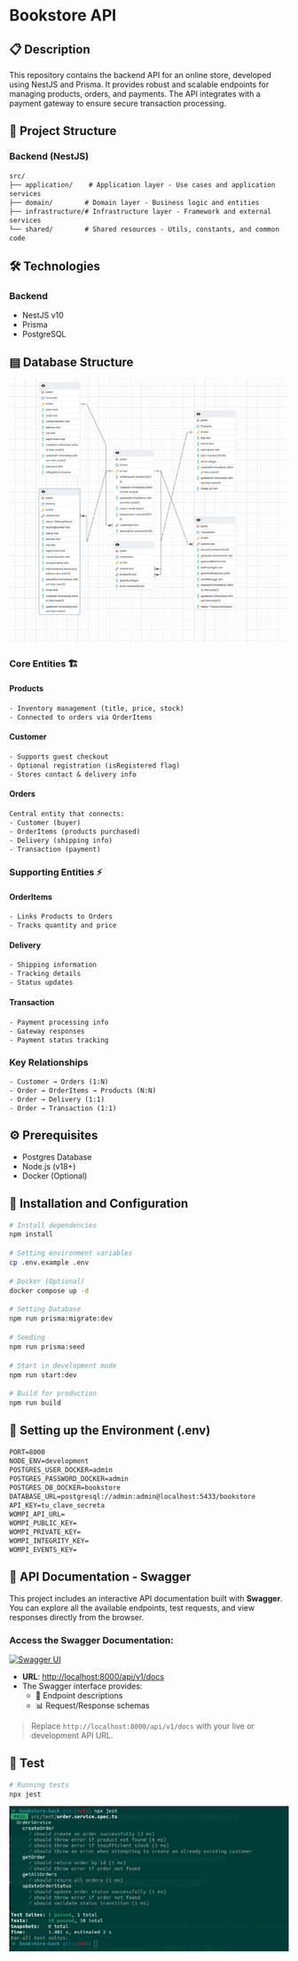 # Bookstore API

## 📋 Description
This repository contains the backend API for an online store, developed using NestJS and Prisma. It provides robust and scalable endpoints for managing products, orders, and payments. The API integrates with a payment gateway to ensure secure transaction processing. 

## 🚀 Project Structure

### Backend (NestJS)
```
src/
├── application/    # Application layer - Use cases and application services
├── domain/        # Domain layer - Business logic and entities
├── infrastructure/# Infrastructure layer - Framework and external services
└── shared/        # Shared resources - Utils, constants, and common code
```

## 🛠️ Technologies

### Backend
- NestJS v10
- Prisma
- PostgreSQL

## ▤ Database Structure 
![Front test](https://raw.githubusercontent.com/david-fb/Bookstore-api/refs/heads/main/images/ERD.png)
### Core Entities 🏗️

#### Products
```
- Inventory management (title, price, stock)
- Connected to orders via OrderItems
```

#### Customer
```
- Supports guest checkout
- Optional registration (isRegistered flag)
- Stores contact & delivery info
```

#### Orders
```
Central entity that connects:
- Customer (buyer)
- OrderItems (products purchased)
- Delivery (shipping info)
- Transaction (payment)
```

### Supporting Entities ⚡

#### OrderItems
```
- Links Products to Orders
- Tracks quantity and price
```

#### Delivery
```
- Shipping information
- Tracking details
- Status updates
```

#### Transaction
```
- Payment processing info
- Gateway responses
- Payment status tracking
```

### Key Relationships
```
- Customer → Orders (1:N)
- Order → OrderItems → Products (N:N)
- Order → Delivery (1:1)
- Order → Transaction (1:1)
```

## ⚙️ Prerequisites
- Postgres Database
- Node.js (v18+)
- Docker (Optional)

## 🚀 Installation and Configuration

```bash
# Install dependencies
npm install

# Setting environment variables
cp .env.example .env

# Docker (Optional)
docker compose up -d

# Setting Database
npm run prisma:migrate:dev

# Seeding
npm run prisma:seed

# Start in development mode
npm run start:dev

# Build for production
npm run build
```

## 🔧 Setting up the Environment (.env)
```env
PORT=8000
NODE_ENV=development
POSTGRES_USER_DOCKER=admin
POSTGRES_PASSWORD_DOCKER=admin
POSTGRES_DB_DOCKER=bookstore
DATABASE_URL=postgresql://admin:admin@localhost:5433/bookstore
API_KEY=tu_clave_secreta
WOMPI_API_URL=
WOMPI_PUBLIC_KEY=
WOMPI_PRIVATE_KEY=
WOMPI_INTEGRITY_KEY=
WOMPI_EVENTS_KEY=
```

## 📖 API Documentation - Swagger

This project includes an interactive API documentation built with **Swagger**. You can explore all the available endpoints, test requests, and view responses directly from the browser.

### Access the Swagger Documentation:
[![Swagger UI](https://img.shields.io/badge/Swagger-UI-green)](http://localhost:3000/api)

- **URL**: [http://localhost:8000/api/v1/docs](http://localhost:8000/api/v1/docs)
- The Swagger interface provides:
  - 📄 Endpoint descriptions
  - 📊 Request/Response schemas

> Replace `http://localhost:8000/api/v1/docs` with your live or development API URL.


## 🧪 Test
```bash
# Running tests
npx jest
```

![Front test](https://raw.githubusercontent.com/david-fb/Bookstore-api/refs/heads/main/images/back.png)